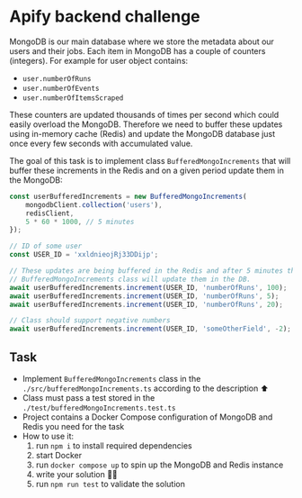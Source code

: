 # Apify backend challenge

MongoDB is our main database where we store the metadata about our users and their jobs. Each item in MongoDB has a couple of counters (integers). For example for user object contains:

- `user.numberOfRuns`
- `user.numberOfEvents`
- `user.numberOfItemsScraped`

These counters are updated thousands of times per second which could easily overload the MongoDB. Therefore we need to buffer these updates using in-memory cache (Redis) and update the MongoDB database just once every few seconds with accumulated value.

The goal of this task is to implement class `BufferedMongoIncrements` that will buffer these increments in the Redis and on a given period update them in the MongoDB:

```js
const userBufferedIncrements = new BufferedMongoIncrements(
    mongodbClient.collection('users'),
    redisClient,
	5 * 60 * 1000, // 5 minutes
});

// ID of some user
const USER_ID = 'xxldnieojRj33DDijp';

// These updates are being buffered in the Redis and after 5 minutes the 
// BufferedMongoIncrements class will update them in the DB.
await userBufferedIncrements.increment(USER_ID, 'numberOfRuns', 100);
await userBufferedIncrements.increment(USER_ID, 'numberOfRuns', 5);
await userBufferedIncrements.increment(USER_ID, 'numberOfRuns', 20);

// Class should support negative numbers
await userBufferedIncrements.increment(USER_ID, 'someOtherField', -2);

```

## Task

- Implement `BufferedMongoIncrements` class in the `./src/bufferedMongoIncrements.ts` according to the description ⬆️
- Class must pass a test stored in the `./test/bufferedMongoIncrements.test.ts`
- Project contains a Docker Compose configuration of MongoDB and Redis you need for the task
- How to use it:
    1. run `npm i` to install required dependencies
    2. start Docker
    3. run `docker compose up` to spin up the MongoDB and Redis instance
    4. write your solution 👨‍💻
    5. run `npm run test` to validate the solution
